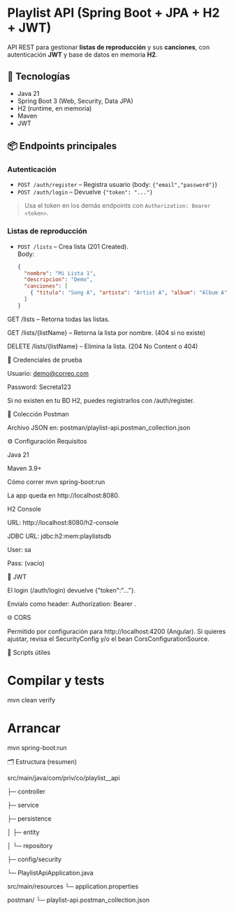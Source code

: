 # Playlist API (Spring Boot + JPA + H2 + JWT)

API REST para gestionar **listas de reproducción** y sus **canciones**, con autenticación **JWT** y base de datos en memoria **H2**.

## 🚀 Tecnologías
- Java 21
- Spring Boot 3 (Web, Security, Data JPA)
- H2 (runtime, en memoria)
- Maven
- JWT

## 📦 Endpoints principales

### Autenticación
- `POST /auth/register` – Registra usuario (body: `{"email","password"}`)  
- `POST /auth/login` – Devuelve `{"token": "..."}`

> Usa el token en los demás endpoints con `Authorization: Bearer <token>`.

### Listas de reproducción
- `POST /lists` – Crea lista (201 Created).  
  Body:
  ```json
  {
    "nombre": "Mi Lista 1",
    "descripcion": "Demo",
    "canciones": [
      { "titulo": "Song A", "artista": "Artist A", "album": "Album A", "anno": "2024", "genero": "Pop" }
    ]
  }


GET /lists – Retorna todas las listas.

GET /lists/{listName} – Retorna la lista por nombre. (404 si no existe)

DELETE /lists/{listName} – Elimina la lista. (204 No Content o 404)

🔐 Credenciales de prueba

Usuario: demo@correo.com

Password: Secreta123

Si no existen en tu BD H2, puedes registrarlos con /auth/register.

🧪 Colección Postman

Archivo JSON en: postman/playlist-api.postman_collection.json


⚙️ Configuración
Requisitos

Java 21

Maven 3.9+

Cómo correr
mvn spring-boot:run


La app queda en http://localhost:8080.

H2 Console

URL: http://localhost:8080/h2-console

JDBC URL: jdbc:h2:mem:playlistsdb

User: sa

Pass: (vacío)

🔑 JWT

El login (/auth/login) devuelve {"token":"..."}.

Envíalo como header: Authorization: Bearer <token>.

🌐 CORS

Permitido por configuración para http://localhost:4200 (Angular).
Si quieres ajustar, revisa el SecurityConfig y/o el bean CorsConfigurationSource.

🧰 Scripts útiles
# Compilar y tests
mvn clean verify

# Arrancar
mvn spring-boot:run


🗂️ Estructura (resumen)

src/main/java/com/priv/co/playlist__api

  ├─ controller
  
  ├─ service
  
  ├─ persistence
  
  │   ├─ entity
  
  │   └─ repository
  
  ├─ config/security
  
  └─ PlaylistApiApplication.java

src/main/resources
  └─ application.properties

postman/
  └─ playlist-api.postman_collection.json
